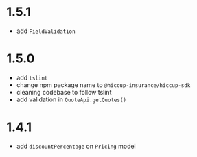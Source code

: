 1.5.1
======

- add `FieldValidation`

1.5.0
======

- add `tslint`
- change npm package name to `@hiccup-insurance/hiccup-sdk`
- cleaning codebase to follow tslint
- add validation in `QuoteApi.getQuotes()`

1.4.1
======

- add `discountPercentage` on `Pricing` model
